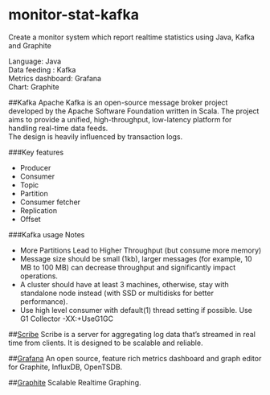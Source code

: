 # monitor-stat-kafka

Create a monitor system which report realtime statistics  using Java, Kafka and Graphite

Language: Java  
Data feeding :  Kafka  
Metrics dashboard:  Grafana   
Chart:  Graphite  


##Kafka
Apache Kafka is an open-source message broker project developed by the Apache Software Foundation written in Scala. The project aims to provide a unified, high-throughput, low-latency platform for handling real-time data feeds.  
The design is heavily influenced by transaction logs.

###Key features
- Producer 
- Consumer
- Topic
- Partition
- Consumer fetcher 
- Replication 
- Offset


###Kafka usage Notes
- More Partitions Lead to Higher Throughput (but consume more memory) 
- Message size should be small (1kb), larger messages (for example, 10 MB to 100 MB) can decrease throughput and significantly impact operations.
- A cluster should have at least 3 machines, otherwise, stay with standalone node instead (with SSD or multidisks for better performance).
- Use high level consumer with default(1) thread setting if possible. Use G1 Collector -XX:+UseG1GC


##[Scribe](https://github.com/facebookarchive/scribe)
Scribe is a server for aggregating log data that’s streamed in real time from clients. It is designed to be scalable and reliable.

##[Grafana](http://grafana.org)
An open source, feature rich metrics dashboard and graph editor for Graphite, InfluxDB, OpenTSDB.

##[Graphite](https://graphite.readthedocs.org/en/latest/)
Scalable Realtime Graphing.  
